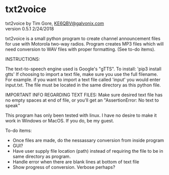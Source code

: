 # txt2voice

txt2voice by Tim Gore, KE6QBV@galvonix.com <br>
version 0.5.1
2/24/2018

txt2voice is a small python program to create channel announcement
files for use with Motorola two-way radios. Program creates MP3 files
which will need conversion to WAV files with proper formatting. (See
to-do items).

INSTRUCTIONS:

The text-to-speech engine used is Google's "gTTS". To install: 'pip3 install gtts'
If choosing to import a text file, make sure you use the full filename. For example. if
you want to import a text file called 'input' you would enter input.txt. The file must 
be located in the same directory as this python file.

IMPORTANT INFO REGARDING TEXT FILES: Make sure desired text file has no empty spaces 
at end of file, or you'll get an "AssertionError: No text to speak"

This program has only been tested with linux. I have no desire to make it work in 
Windows or MacOS. If you do, be my guest.

To-do items:
- Once files are made, do the nessassary conversion from inside program
- GUI?
- Have user supply file location (path) instead of requiring the file to be in same directory as program.
- Handle error when there are blank lines at bottom of text file
- Show progress of conversion. Verbose perhaps?

